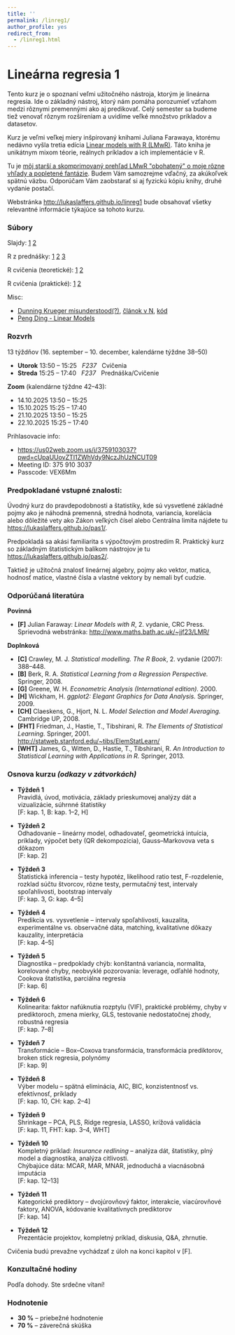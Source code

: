 ```yaml
---
title: ''
permalink: /linreg1/
author_profile: yes
redirect_from:
  - /linreg1.html
---
```


# Lineárna regresia 1
Tento kurz je o spoznaní veľmi užitočného nástroja, ktorým je lineárna regresia. Ide o základný nástroj, ktorý nám pomáha porozumieť vzťahom medzi rôznymi premennými ako aj predikovať. Celý semester sa budeme tiež venovať rôznym rozšíreniam a uvidíme veľké množstvo príkladov a datasetov.

Kurz je veľmi veľkej miery inšpirovaný knihami Juliana Farawaya, ktorému nedávno vyšla tretia edícia [Linear models with R (LMwR)](https://julianfaraway.github.io/faraway/LMR/). Táto kniha je unikátnym mixom téorie, reálnych príkladov a ich implementácie v R.

Tu je [môj starší a skomprimovaný prehľad LMwR "obohatený" o moje rôzne vhľady a popletené fantázie](http://lukaslaffers.github.io/files/MAR1_poznamkyMain.pdf).
Budem Vám samozrejme vďačný, za akúkoľvek spätnú väzbu. Odporúčam Vám zaobstarať si aj fyzickú kópiu knihy, druhé vydanie postačí.

Webstránka <http://lukaslaffers.github.io/linreg1> bude obsahovať všetky relevantné informácie týkajúce sa tohoto kurzu.

### Súbory

Slajdy: 
[1](https://www.dropbox.com/scl/fi/eansoxj03u6dzn5sniya9/MAR1_1_lecture.pdf?rlkey=u5ocrwdfjzq0ig8hrgquii60k&dl=0)
[2](https://www.dropbox.com/scl/fi/nw4x5rcogdqgk2yi4nc1l/MAR1_2_lecture.pdf?rlkey=8wyo51vbbe5tbzrtz7of7i4g9&dl=0)

R z prednášky: 
[1](https://www.dropbox.com/scl/fi/vddxdof05wq9pl5flpecu/1.R?rlkey=sc7gcvxxfzmaxwjredlpypmo3&dl=0)
[2](https://www.dropbox.com/scl/fi/4wzlwuufkqhu6y6ghy55b/2.R?rlkey=sxmblirgxnbd4c9to99nvq554&dl=0)
[3](https://www.dropbox.com/scl/fi/7pwtte44dgcu8lsbrqs7z/3.R?rlkey=pf023bu35arzfe81kd6z8xzf4&dl=0)


R cvičenia (teoretické):
[1](https://www.dropbox.com/scl/fi/nbnmat5fybn9y4zme3lwt/Cv1_LL_2025.R?rlkey=2ywsqy3a4xbbziv73e7b9nv5f&dl=0)
[2](https://www.dropbox.com/scl/fi/dpbw36a27fizewfzd9vr3/Cv2_LL_2025.R?rlkey=deov8n72oy7yhb8wvjrca55r7&dl=0)

R cvičenia (praktické):
[1](https://www.dropbox.com/scl/fi/dnfbpb2d3aufv7s6wq4a5/Ex1_Tutorial-Vizualizacia.R?rlkey=6n9ecepa0b0cn0u1jorwuwqwj&dl=0)
[2](https://www.dropbox.com/scl/fi/64uert1oipdthmig2kfh4/Ex2_Odhadovanie.R?rlkey=qbs12obgxhipfgrn9b2mzca8y&dl=0)

Misc:

-  [Dunning Krueger misunderstood(?)](https://statmodeling.stat.columbia.edu/2021/10/12/can-the-dunning-kruger-effect-be-explained-as-a-misunderstanding-of-regression-to-the-mean/), [článok v N](https://dennikn.sk/2237274/plodi-nevedomost-sebavedomie-slavny-dunningov-krugerov-efekt-sa-netyka-len-hlupakov-ale-vacsiny-populacie/),  [kód](https://www.dropbox.com/scl/fi/ishoc8a5povlnw0mflciw/dk2.R?rlkey=jsj8lylvmnf3zkvovavfzwbv1&dl=0)
-  [Peng Ding - Linear Models](https://arxiv.org/pdf/2401.00649)

### Rozvrh

13 týždňov (16. september – 10. december, kalendárne týždne 38–50)

- **Utorok** 13:50 – 15:25 &nbsp; *F237* &nbsp; Cvičenia  
- **Streda** 15:25 – 17:40 &nbsp; *F237* &nbsp; Prednáška/Cvičenie


**Zoom** (kalendárne týždne 42–43):

-  14.10.2025  13:50 – 15:25
-  15.10.2025  15:25 – 17:40
-  21.10.2025  13:50 – 15:25
-  22.10.2025  15:25 – 17:40

Prihlasovacie info:

-  <https://us02web.zoom.us/j/3759103037?pwd=cUpaUUovZTI1ZWhVdy9NczJhUzNCUT09>
-  Meeting ID: 375 910 3037
-  Passcode: VEX6Mm




###  Predpokladané vstupné znalosti:  
Úvodný kurz do pravdepodobnosti a štatistiky, kde sú vysvetlené základné pojmy ako je náhodná premenná, stredná hodnota, variancia, korelácia alebo dôležité vety ako Zákon veľkých čísel alebo Centrálna limita nájdete tu <https://lukaslaffers.github.io/pas1/>.

Predpokladá sa akási familiarita s výpočtovým prostredím R. Praktický kurz so základným štatistickým balíkom nástrojov je tu <https://lukaslaffers.github.io/pas2/>.

Taktiež je užitočná znalosť lineárnej algebry, pojmy ako vektor, matica, hodnosť matice, vlastné čísla a vlastné vektory by nemali byť cudzie.



### Odporúčaná literatúra

**Povinná**

- **[F]** Julian Faraway: *Linear Models with R*, 2. vydanie, CRC Press.  
  Sprievodná webstránka: <http://www.maths.bath.ac.uk/~jjf23/LMR/>

**Doplnková**

- **[C]** Crawley, M. J. *Statistical modelling.* *The R Book*, 2. vydanie (2007): 388–448.  
- **[B]** Berk, R. A. *Statistical Learning from a Regression Perspective.* Springer, 2008.  
- **[G]** Greene, W. H. *Econometric Analysis (International edition).* 2000.  
- **[H]** Wickham, H. *ggplot2: Elegant Graphics for Data Analysis.* Springer, 2009.  
- **[CH]** Claeskens, G., Hjort, N. L. *Model Selection and Model Averaging.* Cambridge UP, 2008.  
- **[FHT]** Friedman, J., Hastie, T., Tibshirani, R. *The Elements of Statistical Learning.* Springer, 2001. <http://statweb.stanford.edu/~tibs/ElemStatLearn/>  
- **[WHT]** James, G., Witten, D., Hastie, T., Tibshirani, R. *An Introduction to Statistical Learning with Applications in R.* Springer, 2013.



### Osnova kurzu  *(odkazy v zátvorkách)*

- **Týždeň 1**  
  Pravidlá, úvod, motivácia, základy prieskumovej analýzy dát a vizualizácie, súhrnné štatistiky  
  [F: kap. 1, B: kap. 1–2, H]

- **Týždeň 2**  
  Odhadovanie – lineárny model, odhadovateľ, geometrická intuícia, príklady, výpočet bety (QR dekompozícia), Gauss–Markovova veta s dôkazom  
  [F: kap. 2]

- **Týždeň 3**  
  Štatistická inferencia – testy hypotéz, likelihood ratio test, F-rozdelenie, rozklad súčtu štvorcov, rôzne testy, permutačný test, intervaly spoľahlivosti, bootstrap intervaly  
  [F: kap. 3, G: kap. 4–5]

- **Týždeň 4**  
  Predikcia vs. vysvetlenie – intervaly spoľahlivosti, kauzalita, experimentálne vs. observačné dáta, matching, kvalitatívne dôkazy kauzality, interpretácia  
  [F: kap. 4–5]

- **Týždeň 5**  
  Diagnostika – predpoklady chýb: konštantná variancia, normalita, korelované chyby, neobvyklé pozorovania: leverage, odľahlé hodnoty, Cookova štatistika, parciálna regresia  
  [F: kap. 6]

- **Týždeň 6**  
  Kolinearita: faktor nafúknutia rozptylu (VIF), praktické problémy, chyby v prediktoroch, zmena mierky, GLS, testovanie nedostatočnej zhody, robustná regresia  
  [F: kap. 7–8]

- **Týždeň 7**  
  Transformácie – Box–Coxova transformácia, transformácia prediktorov, broken stick regresia, polynómy  
  [F: kap. 9]

- **Týždeň 8**  
  Výber modelu – spätná eliminácia, AIC, BIC, konzistentnosť vs. efektívnosť, príklady  
  [F: kap. 10, CH: kap. 2–4]

- **Týždeň 9**  
  Shrinkage – PCA, PLS, Ridge regresia, LASSO, krížová validácia  
  [F: kap. 11, FHT: kap. 3–4, WHT]

- **Týždeň 10**  
  Kompletný príklad: *Insurance redlining* – analýza dát, štatistiky, plný model a diagnostika, analýza citlivosti.  
  Chýbajúce dáta: MCAR, MAR, MNAR, jednoduchá a viacnásobná imputácia  
  [F: kap. 12–13]

- **Týždeň 11**  
  Kategorické prediktory – dvojúrovňový faktor, interakcie, viacúrovňové faktory, ANOVA, kódovanie kvalitatívnych prediktorov  
  [F: kap. 14]

- **Týždeň 12**  
  Prezentácie projektov, kompletný príklad, diskusia, Q&A, zhrnutie.

Cvičenia budú prevažne vychádzať z úloh na konci kapitol v [F].


### Konzultačné hodiny

Podľa dohody. Ste srdečne vítaní!


### Hodnotenie

- **30 %** – priebežné hodnotenie
- **70 %** – záverečná skúška  